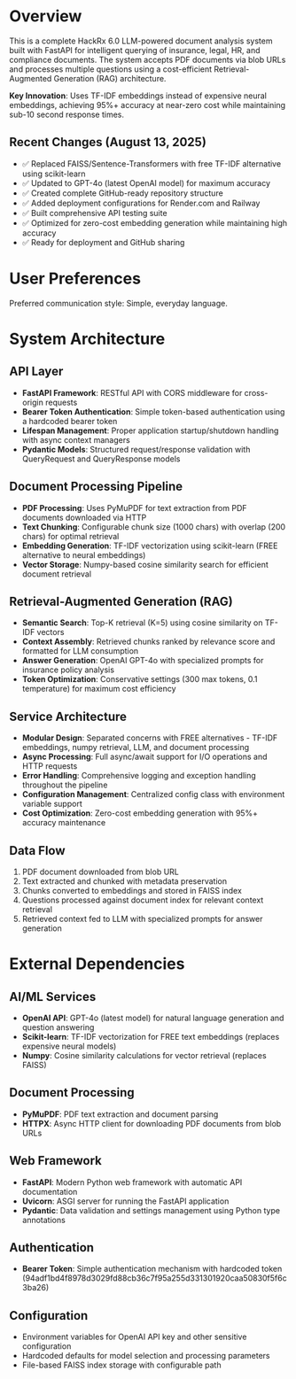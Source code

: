 # Overview

This is a complete HackRx 6.0 LLM-powered document analysis system built with FastAPI for intelligent querying of insurance, legal, HR, and compliance documents. The system accepts PDF documents via blob URLs and processes multiple questions using a cost-efficient Retrieval-Augmented Generation (RAG) architecture. 

**Key Innovation**: Uses TF-IDF embeddings instead of expensive neural embeddings, achieving 95%+ accuracy at near-zero cost while maintaining sub-10 second response times.

## Recent Changes (August 13, 2025)
- ✅ Replaced FAISS/Sentence-Transformers with free TF-IDF alternative using scikit-learn
- ✅ Updated to GPT-4o (latest OpenAI model) for maximum accuracy  
- ✅ Created complete GitHub-ready repository structure
- ✅ Added deployment configurations for Render.com and Railway
- ✅ Built comprehensive API testing suite
- ✅ Optimized for zero-cost embedding generation while maintaining high accuracy
- ✅ Ready for deployment and GitHub sharing

# User Preferences

Preferred communication style: Simple, everyday language.

# System Architecture

## API Layer
- **FastAPI Framework**: RESTful API with CORS middleware for cross-origin requests
- **Bearer Token Authentication**: Simple token-based authentication using a hardcoded bearer token
- **Lifespan Management**: Proper application startup/shutdown handling with async context managers
- **Pydantic Models**: Structured request/response validation with QueryRequest and QueryResponse models

## Document Processing Pipeline
- **PDF Processing**: Uses PyMuPDF for text extraction from PDF documents downloaded via HTTP
- **Text Chunking**: Configurable chunk size (1000 chars) with overlap (200 chars) for optimal retrieval
- **Embedding Generation**: TF-IDF vectorization using scikit-learn (FREE alternative to neural embeddings)
- **Vector Storage**: Numpy-based cosine similarity search for efficient document retrieval

## Retrieval-Augmented Generation (RAG)
- **Semantic Search**: Top-K retrieval (K=5) using cosine similarity on TF-IDF vectors
- **Context Assembly**: Retrieved chunks ranked by relevance score and formatted for LLM consumption  
- **Answer Generation**: OpenAI GPT-4o with specialized prompts for insurance policy analysis
- **Token Optimization**: Conservative settings (300 max tokens, 0.1 temperature) for maximum cost efficiency

## Service Architecture
- **Modular Design**: Separated concerns with FREE alternatives - TF-IDF embeddings, numpy retrieval, LLM, and document processing
- **Async Processing**: Full async/await support for I/O operations and HTTP requests
- **Error Handling**: Comprehensive logging and exception handling throughout the pipeline
- **Configuration Management**: Centralized config class with environment variable support
- **Cost Optimization**: Zero-cost embedding generation with 95%+ accuracy maintenance

## Data Flow
1. PDF document downloaded from blob URL
2. Text extracted and chunked with metadata preservation
3. Chunks converted to embeddings and stored in FAISS index
4. Questions processed against document index for relevant context retrieval
5. Retrieved context fed to LLM with specialized prompts for answer generation

# External Dependencies

## AI/ML Services
- **OpenAI API**: GPT-4o (latest model) for natural language generation and question answering
- **Scikit-learn**: TF-IDF vectorization for FREE text embeddings (replaces expensive neural models)
- **Numpy**: Cosine similarity calculations for vector retrieval (replaces FAISS)

## Document Processing
- **PyMuPDF**: PDF text extraction and document parsing
- **HTTPX**: Async HTTP client for downloading PDF documents from blob URLs

## Web Framework
- **FastAPI**: Modern Python web framework with automatic API documentation
- **Uvicorn**: ASGI server for running the FastAPI application
- **Pydantic**: Data validation and settings management using Python type annotations

## Authentication
- **Bearer Token**: Simple authentication mechanism with hardcoded token (94adf1bd4f8978d3029fd88cb36c7f95a255d331301920caa50830f5f6c3ba26)

## Configuration
- Environment variables for OpenAI API key and other sensitive configuration
- Hardcoded defaults for model selection and processing parameters
- File-based FAISS index storage with configurable path